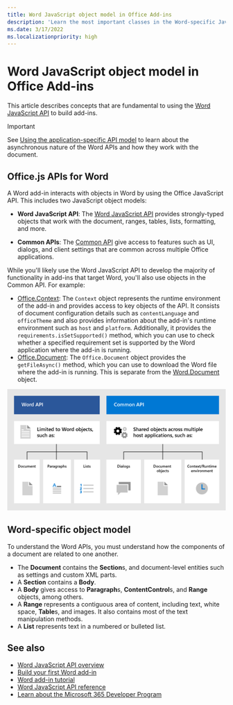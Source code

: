 ```yaml
---
title: Word JavaScript object model in Office Add-ins
description: 'Learn the most important classes in the Word-specific JavaScript object model.'
ms.date: 3/17/2022
ms.localizationpriority: high
---
```


# Word JavaScript object model in Office Add-ins

This article describes concepts that are fundamental to using the [Word JavaScript API](../reference/overview/word-add-ins-reference-overview.md) to build add-ins.

> [!IMPORTANT]
> See [Using the application-specific API model](../develop/application-specific-api-model.md) to learn about the asynchronous nature of the Word APIs and how they work with the document.

## Office.js APIs for Word

A Word add-in interacts with objects in Word by using the Office JavaScript API. This includes two JavaScript object models:

* **Word JavaScript API**: The [Word JavaScript API](/javascript/api/word) provides strongly-typed objects that work with the document, ranges, tables, lists, formatting, and more.

* **Common APIs**: The [Common API](/javascript/api/office) give access to features such as UI, dialogs, and client settings that are common across multiple Office applications.

While you'll likely use the Word JavaScript API to develop the majority of functionality in add-ins that target Word, you'll also use objects in the Common API. For example:

* [Office.Context](/javascript/api/office/office.context): The `Context` object represents the runtime environment of the add-in and provides access to key objects of the API. It consists of document configuration details such as `contentLanguage` and `officeTheme` and also provides information about the add-in's runtime environment such as `host` and `platform`. Additionally, it provides the `requirements.isSetSupported()` method, which you can use to check whether a specified requirement set is supported by the Word application where the add-in is running.
* [Office.Document](/javascript/api/office/office.document): The `Office.Document` object provides the `getFileAsync()` method, which you can use to download the Word file where the add-in is running. This is separate from the [Word.Document](/javascript/api/word/word.document) object.

![Differences between the Word JS API and Common APIs.](../images/word-js-api-common-api.png)

## Word-specific object model

To understand the Word APIs, you must understand how the components of a document are related to one another.

* The **Document** contains the **Section**s, and document-level entities such as settings and custom XML parts.
* A **Section** contains a **Body**.
* A **Body** gives access to **Paragraph**s, **ContentControl**s, and **Range** objects, among others.
* A **Range** represents a contiguous area of content, including text, white space, **Table**s, and images. It also contains most of the text manipulation methods.
* A **List** represents text in a numbered or bulleted list.

## See also

- [Word JavaScript API overview](../reference/overview/word-add-ins-reference-overview.md)
- [Build your first Word add-in](../quickstarts/word-quickstart.md)
- [Word add-in tutorial](../tutorials/word-tutorial.md)
- [Word JavaScript API reference](/javascript/api/word)
- [Learn about the Microsoft 365 Developer Program](https://developer.microsoft.com/microsoft-365/dev-program)
